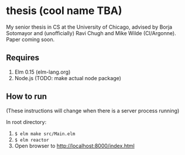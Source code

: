 # thesis (cool name TBA)

My senior thesis in CS at the University of Chicago, advised by Borja Sotomayor and (unofficially) Ravi Chugh and Mike Wilde (CI/Argonne). Paper coming soon.

## Requires

1. Elm 0.15 (elm-lang.org)
2. Node.js (TODO: make actual node package)

## How to run

(These instructions will change when there is a server process running)

In root directory:

1. `$ elm make src/Main.elm`
2. `$ elm reactor`
3. Open browser to [http://localhost:8000/index.html](http://localhost:8000/index.html)
